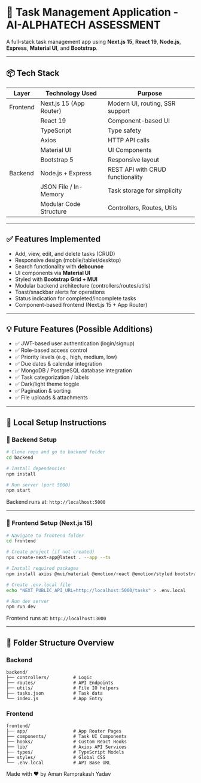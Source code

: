 # 📝 Task Management Application - AI-ALPHATECH ASSESSMENT

A full-stack task management app using **Next.js 15**, **React 19**, **Node.js**, **Express**, **Material UI**, and **Bootstrap**.

---

## 📦 Tech Stack

| Layer        | Technology Used           | Purpose                                |
|--------------|---------------------------|----------------------------------------|
| Frontend     | Next.js 15 (App Router)   | Modern UI, routing, SSR support        |
|              | React 19                  | Component-based UI                     |
|              | TypeScript                | Type safety                            |
|              | Axios                     | HTTP API calls                         |
|              | Material UI               | UI Components                          |
|              | Bootstrap 5               | Responsive layout                      |
| Backend      | Node.js + Express         | REST API with CRUD functionality       |
|              | JSON File / In-Memory     | Task storage for simplicity            |
|              | Modular Code Structure    | Controllers, Routes, Utils             |

---

## ✅ Features Implemented

- Add, view, edit, and delete tasks (CRUD)
- Responsive design (mobile/tablet/desktop)
- Search functionality with **debounce**
- UI components via **Material UI**
- Styled with **Bootstrap Grid + MUI**
- Modular backend architecture (controllers/routes/utils)
- Toast/snackbar alerts for operations
- Status indication for completed/incomplete tasks
- Component-based frontend (Next.js 15 + App Router)

---

## 💡 Future Features (Possible Additions)

- ✅ JWT-based user authentication (login/signup)
- ✅ Role-based access control
- ✅ Priority levels (e.g., high, medium, low)
- ✅ Due dates & calendar integration
- ✅ MongoDB / PostgreSQL database integration
- ✅ Task categorization / labels
- ✅ Dark/light theme toggle
- ✅ Pagination & sorting
- ✅ File uploads & attachments

---

## 🔧 Local Setup Instructions

### 📁 Backend Setup
```bash
# Clone repo and go to backend folder
cd backend

# Install dependencies
npm install

# Run server (port 5000)
npm start
```

Backend runs at: `http://localhost:5000`

---

### 📁 Frontend Setup (Next.js 15)
```bash
# Navigate to frontend folder
cd frontend

# Create project (if not created)
npx create-next-app@latest . --app --ts

# Install required packages
npm install axios @mui/material @emotion/react @emotion/styled bootstrap

# Create .env.local file
echo "NEXT_PUBLIC_API_URL=http://localhost:5000/tasks" > .env.local

# Run dev server
npm run dev
```

Frontend runs at: `http://localhost:3000`

---

## 📂 Folder Structure Overview

### Backend
```
backend/
├── controllers/         # Logic
├── routes/              # API Endpoints
├── utils/               # File IO helpers
├── tasks.json           # Task data
└── index.js             # App Entry
```

### Frontend
```
frontend/
├── app/                 # App Router Pages
├── components/          # Task UI Components
├── hooks/               # Custom React Hooks
├── lib/                 # Axios API Services
├── types/               # TypeScript Models
├── styles/              # Global CSS
└── .env.local           # API Base URL
```


Made with ❤️ by Aman Ramprakash Yadav

